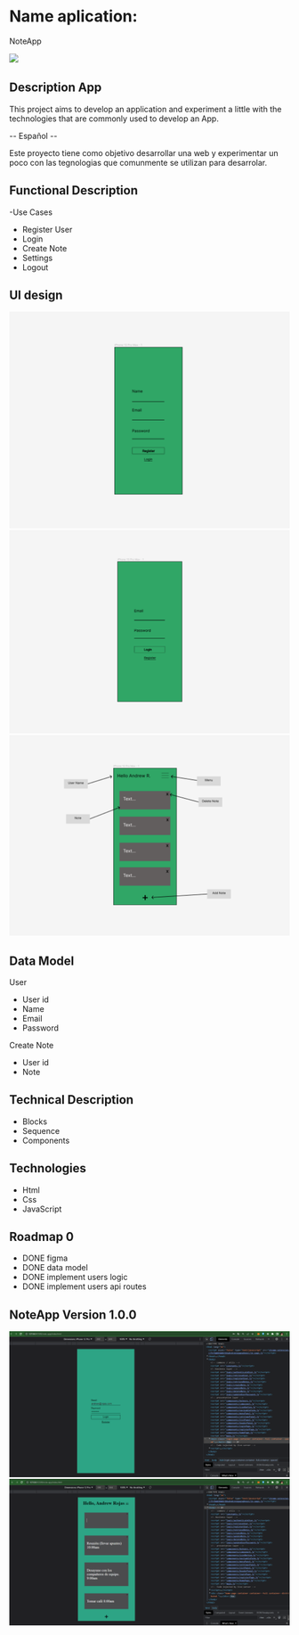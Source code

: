 # Name aplication:
  NoteApp

![](https://media.giphy.com/media/WTdkMmMOHyeK5Qpe5V/giphy.gif)



## Description App

This project aims to develop an application and experiment a little with the technologies that are commonly used to develop an App.

 -- Español --

  Este proyecto tiene como objetivo desarrollar una web y experimentar un poco con las tegnologias que comunmente se utilizan para desarrolar.


## Functional Description

-Use Cases
  - Register User
  - Login
  - Create Note
  - Settings
  - Logout



## UI design 
![](./Img/FigmaNote1.png)
![](./Img/FigmaNote2.png)
![](./Img/FigmaNote3.png)

## Data Model

User
- User id
- Name
- Email
- Password

Create Note
- User id
- Note


## Technical Description

- Blocks
- Sequence
- Components


## Technologies

- Html
- Css 
- JavaScript


## Roadmap 0 


- DONE figma 
- DONE data model
- DONE implement users logic
- DONE implement users api routes

## NoteApp Version 1.0.0

![](./Img/NoteApp1.png)
![](./Img/NoteApp2.png)